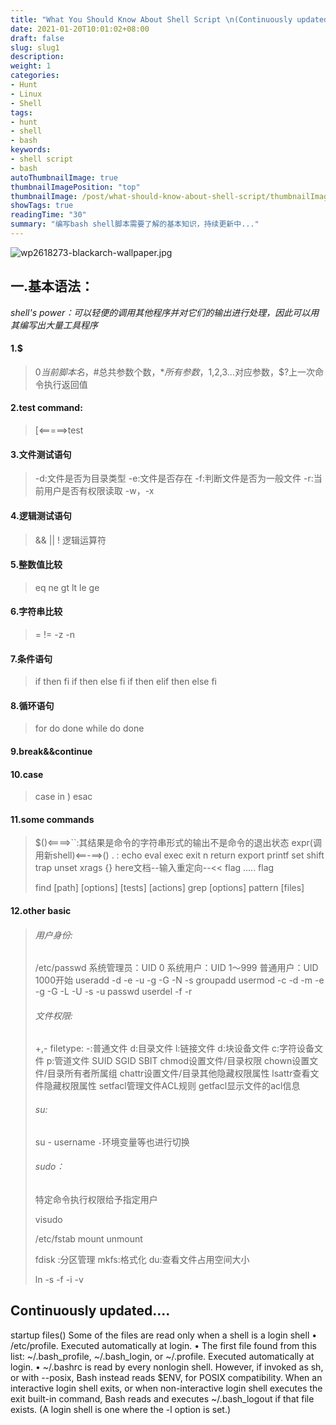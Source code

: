 ```yaml
---
title: "What You Should Know About Shell Script \n(Continuously updated...)"
date: 2021-01-20T10:01:02+08:00
draft: false
slug: slug1
description:
weight: 1
categories:
- Hunt
- Linux
- Shell
tags:
- hunt
- shell
- bash
keywords:
- shell script
- bash
autoThumbnailImage: true
thumbnailImagePosition: "top"
thumbnailImage: /post/what-should-know-about-shell-script/thumbnailImage.png
showTags: true
readingTime: "30"
summary: "编写bash shell脚本需要了解的基本知识，持续更新中..."
---
```

![wp2618273-blackarch-wallpaper.jpg](https://cdn5.maocdn.cn/img/2021/06/15/wp2618273-blackarch-wallpaper.jpg)
## 一.基本语法：

*shell's power：可以轻便的调用其他程序并对它们的输出进行处理，因此可以用其编写出大量工具程序*

#### 1.$

> $0当前脚本名，$#总共参数个数，$*所有参数，$1,$2,$3...对应参数，$?上一次命令执行返回值
>

#### 2.test command:

> [<=====>test
>
> [ -option command ]:条件测试语句---0表示成功

#### 3.文件测试语句

> -d:文件是否为目录类型
> -e:文件是否存在
> -f:判断文件是否为一般文件
> -r:当前用户是否有权限读取
> -w，-x

#### 4.逻辑测试语句

> && || ! 逻辑运算符
>

#### 5.整数值比较

> eq ne gt lt le ge
>

#### 6.字符串比较

> = != -z -n

#### 7.条件语句

> if then fi
> if then else fi
> if then elif then else fi

#### 8.循环语句

> for do done
> while do done

#### 9.break&&continue

#### 10.case

> case in ) esac
>

#### 11.some commands

> $()<====>``:其结果是命令的字符串形式的输出不是命令的退出状态
> expr(调用新shell)<==-==>()
> .
> :
> echo
> eval
> exec
> exit n
> return
> export
> printf
> set
> shift
> trap
> unset
> xrags
> {}
> here文档--输入重定向--<< flag
> ..... 
> flag
>
> find [path] [options] [tests] [actions]
> grep [options] pattern [files]

#### 12.other basic

> ###### 用户身份:
>
> /etc/passwd
> 系统管理员：UID 0
> 系统用户：UID 1～999
> 普通用户：UID 1000开始
> useradd -d -e -u -g -G -N -s
> groupadd
> usermod -c -d -m -e -g -G -L -U -s -u
> passwd
> userdel -f -r
>
> ###### 文件权限:
>
> +,-
> filetype:
> -:普通文件
> d:目录文件
> l:链接文件
> d:块设备文件
> c:字符设备文件
> p:管道文件
> SUID SGID SBIT
> chmod设置文件/目录权限
> chown设置文件/目录所有者所属组
> chattr设置文件/目录其他隐藏权限属性
> lsattr查看文件隐藏权限属性
> setfacl管理文件ACL规则
> getfacl显示文件的acl信息
>
> ###### su:
>
> su - username `-`环境变量等也进行切换
>
> ###### sudo：
>
> 特定命令执行权限给予指定用户
>
> visudo
>
> /etc/fstab
> mount
> unmount
>
> fdisk :分区管理
> mkfs:格式化
> du:查看文件占用空间大小
>
> ln -s -f -i -v
>

## Continuously updated....
startup files() Some of the files are read only when a shell is a login shell
     • /etc/profile. Executed automatically at login.
     • The first file found from this list: ~/.bash_profile,
       ~/.bash_login, or ~/.profile. Executed automatically at
       login.
     • ~/.bashrc is read by every nonlogin shell. However, if
       invoked as sh, or with --posix, Bash instead reads $ENV,
       for POSIX compatibility.
When an interactive login shell exits, or when non-interactive
login shell executes the exit built-in command, Bash reads
and executes ~/.bash_logout if that file exists. (A login shell is
one where the -l option is set.)


